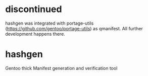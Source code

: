 # discontinued
hashgen was integrated with portage-utils
(https://github.com/gentoo/portage-utils) as qmanifest.  All further
development happens there.

# hashgen
Gentoo thick Manifest generation and verification tool

